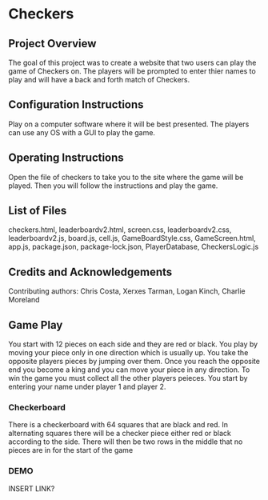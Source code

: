 
# Checkers

## Project Overview
The goal of this project was to create a website that two users can play the game of Checkers on. The players will be prompted to enter thier names to play and will have a back and forth match of Checkers.

## Configuration Instructions
Play on a computer software where it will be best presented. The players can use any OS with a GUI to play the game.

## Operating Instructions
Open the file of checkers to take you to the site where the game will be played. Then you will follow the instructions and play the game.

## List of Files
checkers.html, leaderboardv2.html, screen.css, leaderboardv2.css, leaderboardv2.js, board.js, cell.js, GameBoardStyle.css, GameScreen.html, app.js, package.json, package-lock.json, PlayerDatabase, CheckersLogic.js
## Credits and Acknowledgements
Contributing authors: Chris Costa, Xerxes Tarman, Logan Kinch, Charlie Moreland

## Game Play
You start with 12 pieces on each side and they are red or black. You play by moving your piece only in one direction which is usually up. You take the opposite players pieces by jumping over them. Once you reach the opposite end you become a king and you can move your piece in any direction. To win the game you must collect all the other players peieces. You start by entering your name under player 1 and player 2.

### Checkerboard
There is a checkerboard with 64 squares that are black and red. In alternating squares there will be a checker piece either red or black according to the side. There will then be two rows in the middle that no pieces are in for the start of the game


### DEMO
INSERT LINK?